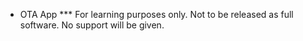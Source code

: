 * OTA App
*** For learning purposes only. Not to be released as full software. No support will be given.
